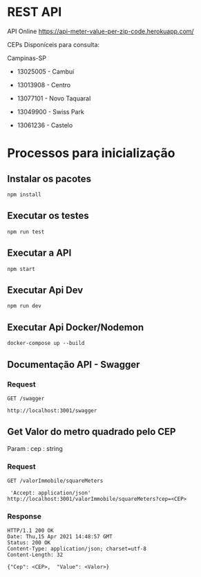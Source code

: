 # REST API
 
API Online
    https://api-meter-value-per-zip-code.herokuapp.com/

CEPs Disponíceis para consulta:

Campinas-SP

* 13025005 - Cambuí

* 13013908 - Centro

* 13077101 - Novo Taquaral

* 13049900 - Swiss Park 

* 13061236 - Castelo


# Processos para inicialização 

## Instalar os pacotes 

    npm install

## Executar os testes

    npm run test

## Executar a API

    npm start

## Executar Api Dev

    npm run dev
## Executar Api Docker/Nodemon
    docker-compose up --build

## Documentação API - Swagger

### Request

`GET /swagger`

    http://localhost:3001/swagger


## Get Valor do metro quadrado pelo CEP 

Param : cep : string

### Request

`GET /valorImmobile/squareMeters`

     'Accept: application/json' http://localhost:3001/valorImmobile/squareMeters?cep=<CEP>

### Response

    HTTP/1.1 200 OK
    Date: Thu,15 Apr 2021 14:48:57 GMT
    Status: 200 OK
    Content-Type: application/json; charset=utf-8
    Content-Length: 32

    {"Cep": <CEP>,  "Value": <Valor>}


